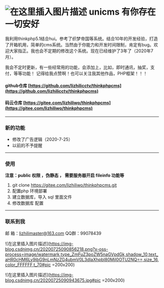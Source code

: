 ![在这里插入图片描述](https://img-blog.csdnimg.cn/20200725085355926.png?x-oss-process=image/watermark,type_ZmFuZ3poZW5naGVpdGk,shadow_10,text_aHR0cHM6Ly9ibG9nLmNzZG4ubmV0L3dlaXhpbl80MjI0OTU2NQ==,size_16,color_FFFFFF,t_70#pic_center )
unicms 有你存在 一切安好
===============
我利用thinkphp5.1结合hui。参考了织梦帝国等系统。结合10年的开发经验，打造了开箱机用，简单的cms系统。当然由于你能力和开发时间限制，肯定有bug。欢迎大家指正。我也会不定期的修改这个系统。现在已经维护了3年了（2020年7月）。

我会不定时更新，有一些经常用的功能，会添加上，比如，即时通讯，抽奖，支付，等等功能！
记得给我点赞啊！也可以关注我其他作品，PHP框架！！！
#### github仓库 [https://github.com/lizhilicctv/thinkphpcms](https://github.com/lizhilicctv/thinkphpcms) 
#### 码云仓库  [https://gitee.com/lizhiliwo/thinkphpcms](https://gitee.com/lizhiliwo/thinkphpcms)
---
### 新的功能
 + 修改了广告逻辑（2020-7-25）
 + 以前的不予提醒

---
### 使用
**注意：public 权限 ，伪静态 ， 需要服务器开启 fileinfo 功能等**
 1. git clone https://gitee.com/lizhiliwo/thinkphpcms.git
 2. 配置php 环境部署
 3. 建立数据库，导入 sql 里面文件
 4. 修改数据库 配置

---
### 联系到我
邮  箱：lizhilimaster@163.com
QQ群：99078439

![在这里插入图片描述](https://img-blog.csdnimg.cn/20200725090856218.png?x-oss-process=image/watermark,type_ZmFuZ3poZW5naGVpdGk,shadow_10,text_aHR0cHM6Ly9ibG9nLmNzZG4ubmV0L3dlaXhpbl80MjI0OTU2NQ==,size_16,color_FFFFFF,t_70#pic =200x200)

![在这里插入图片描述](https://img-blog.csdnimg.cn/20200725090943675.jpg#pic =200x200)
